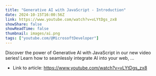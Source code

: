 ```yaml
---
title: "Generative AI with JavaScript - Introduction"
date: 2024-10-15T16:00:56Z
link: https://www.youtube.com/watch?v=vLYtDgs_zx8
showShare: false
showReadTime: false
thumbnail: images/ai.png
tags: ["youtube.com/@MicrosoftDeveloper"]
---
```

Discover the power of Generative AI with JavaScript in our new video series! Learn how to seamlessly integrate AI into your web, ...

- Link to article: https://www.youtube.com/watch?v=vLYtDgs_zx8